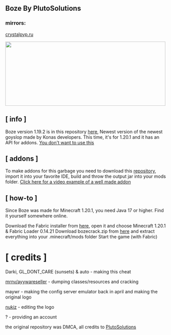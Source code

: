## Boze  By PlutoSolutions

###   mirrors:

   [crystalpvp.ru](https://crystalpvp.ru/bozeupdate/)


   <image src="https://github.com/ElDrakula/Boze-By-PlutoSolutions/assets/141874466/5b97e43b-5e02-48a0-9cab-50ebf5d60ab5" width="500" height="200">

## [ info ]
Boze version 1.19.2 is in this repository [here](https://github.com/PlutoSolutions/Boze),   Newest version of the newest goyslop made by Konas developers. This time, it's for 1.20.1 and it has an API for addons.
                                             [You don't want to use this](https://youtu.be/byghbcn7xws)

## [ addons ]
To make addons for this garbage you need to download this [repository](https://github.com/PlutoSolutions/boze-example-addon), import it into your favorite IDE, build and throw the output jar into your mods folder. 
                             [Click here for a video example of a well made addon](https://www.youtube.com/watch?v=0AK_gasEA2o)
                                             
## [ how-to ]
  Since Boze was made for Minecraft 1.20.1, you need Java 17 or higher. Find it yourself somewhere online.

Download the Fabric installer from [here](https://fabricmc.net/use/installer/), open it and choose Minecraft 1.20.1 & Fabric Loader 0.14.21
Download bozecrack.zip from [here](https://github.com/ElDrakula/Boze-By-PlutoSolutions/releases/tag/client-cracked)  and extract everything into your .minecraft/mods folder
Start the game (with Fabric) 





# [ credits ]
Darki, GL_DONT_CARE (sunsets) & auto - making this cheat

[mrnv/ayywareseller](https://github.com/mr-nv) - dumping classes/resources and cracking

maywr - making the config server emulator back in april and making the original logo

[nukiz](https://github.com/nukiz) - editing the logo

? - providing an account

the original repository was DMCA, all credits to [PlutoSolutions](https://github.com/orgs/PlutoSolutions)
